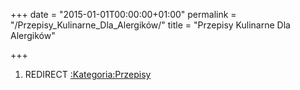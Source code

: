 +++
date = "2015-01-01T00:00:00+01:00"
permalink = "/Przepisy_Kulinarne_Dla_Alergików/"
title = "Przepisy Kulinarne Dla Alergików"

+++

1.  REDIRECT [:Kategoria:Przepisy](/atopedia/:Kategoria:Przepisy "wikilink")
